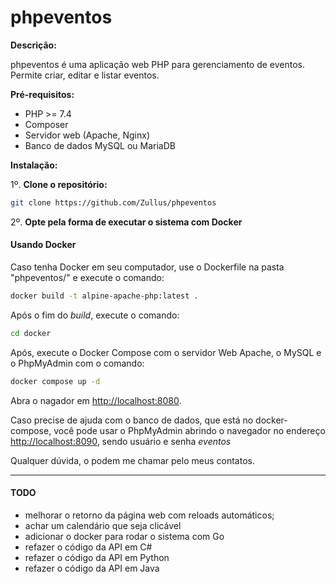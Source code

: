# phpeventos

**Descrição:**

phpeventos é uma aplicação web PHP para gerenciamento de eventos. Permite criar, editar e listar eventos.

**Pré-requisitos:**

* PHP >= 7.4
* Composer
* Servidor web (Apache, Nginx)
* Banco de dados MySQL ou MariaDB

**Instalação:**

1º. **Clone o repositório:**

   ```bash
   git clone https://github.com/Zullus/phpeventos
   ```

2º. **Opte pela forma de executar o sistema com Docker**

#### Usando Docker

Caso tenha Docker em seu computador, use o Dockerfile na pasta "phpeventos/" e execute o comando:

   ```bash
   docker build -t alpine-apache-php:latest .  
   ```

Após o fim do _build_, execute o comando:

   ```bash
   cd docker  
   ```

Após, execute o Docker Compose com o servidor Web Apache, o MySQL e o PhpMyAdmin com o comando:

   ```bash
   docker compose up -d  
   ```

Abra o nagador em <http://localhost:8080>.

Caso precise de ajuda com o banco de dados, que está no docker-compose, você pode usar o PhpMyAdmin abrindo o navegador no endereço <http://localhost:8090>, sendo usuário e senha _eventos_

Qualquer dúvida, o podem me chamar pelo meus contatos.

---

#### TODO

* melhorar o retorno da página web com reloads automáticos;
* achar um calendário que seja clicável
* adicionar o docker para rodar o sistema com Go
* refazer o código da API em C#
* refazer o código da API em Python
* refazer o código da API em Java